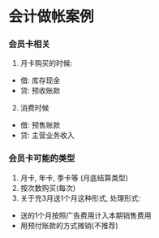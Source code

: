 # 会计做帐案例
### 会员卡相关
1. 月卡购买的时候:
  * 借: 库存现金
  * 贷: 预收账款
2. 消费时候
  * 借: 预售账款
  * 贷: 主营业务收入
### 会员卡可能的类型
1. 月卡, 年卡, 季卡等 (月底结算类型)
2. 按次数购买(每次)
3. 关于充3月送1个月这种形式, 处理形式:
  * 送的1个月按照广告费用计入本期销售费用
  * 用预付账款的方式摊销(不推荐)

